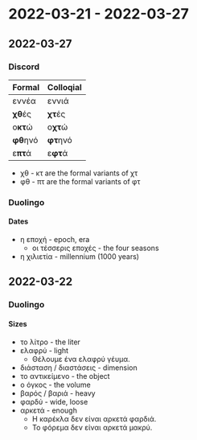 # 2022-03-21 - 2022-03-27

## 2022-03-27

### Discord

|Formal|Colloqial|
|------|---------|
|εννέα|εννιά|
|**χθ**ές|**χτ**ές|
|ο**κτ**ώ|ο**χτ**ώ|
|**φθ**ηνό|**φτ**ηνό|
|ε**πτ**ά|ε**φτ**ά|

* χθ - κτ are the formal variants of χτ
* φθ - πτ are the formal variants of φτ

### Duolingo

#### Dates

* η εποχή - epoch, era
  * οι τέσσερις εποχές - the four seasons
* η χιλιετία - millennium (1000 years)

## 2022-03-22

### Duolingo

#### Sizes

* το λίτρο - the liter
* ελαφρύ - light
  * Θέλουμε ένα ελαφρύ γέυμα.
* διάσταση / διαστάσεις - dimension
* το αντικείμενο - the object
* ο όγκος - the volume
* βαρός / βαριά - heavy
* φαρδύ - wide, loose
* αρκετά - enough
  * Η καρέκλα δεν είναι αρκετά φαρδιά.
  * Το φόρεμα δεν είναι αρκετά μακρύ.
